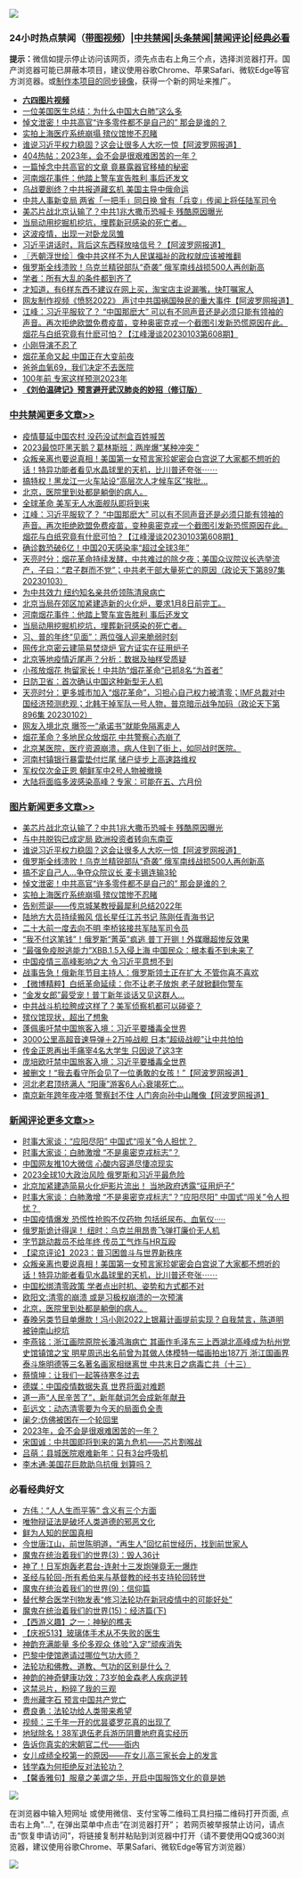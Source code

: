 ![](https://raw.githubusercontent.com/jsvpn/jsproxy/dev/64photo/fqnews-qr.jpg)

<div id="tt">
<h3>24小时热点禁闻（<a href="https://aaa.v2dns.tk/?QAjUl=BgRp5UNKRn&T5Vk=fPVH&Q59Ab=WxGE" target="_blank">带图视频</a>）|<a href="#%E4%B8%AD%E5%85%B1%E7%A6%81%E9%97%BB%E6%9B%B4%E5%A4%9A%E6%96%87%E7%AB%A0">中共禁闻</a>|<a href="#%E5%9B%BE%E7%89%87%E6%96%B0%E9%97%BB%E6%9B%B4%E5%A4%9A%E6%96%87%E7%AB%A0">头条禁闻</a>|<a href="#%E6%96%B0%E9%97%BB%E8%AF%84%E8%AE%BA%E6%9B%B4%E5%A4%9A%E6%96%87%E7%AB%A0">禁闻评论|<a href="#%E5%BF%85%E7%9C%8B%E7%BB%8F%E5%85%B8%E5%A5%BD%E6%96%87">经典必看</a></h3>
<div><b>提示：</b>微信如提示停止访问该网页，须先点击右上角三个点，选择浏览器打开。国产浏览器可能已屏蔽本项目，建议使用谷歌Chrome、苹果Safari、微软Edge等官方浏览器。或<a href="%E5%88%B6%E4%BD%9Cgit%E7%A6%81%E9%97%BB%E9%95%9C%E5%83%8F.md">制作本项目的同步镜像</a>，获得一个新的网址来推广。</div>
<ul>
<li><b><a href="http://d2.v2rss.gq/64.mp4" target="_blank">六四图片视频</a></b></li>
<li><a href="/cnnews/20230104/1831790.md">一位美国医生总结：为什么中国大白肺”这么多</a></li>
<li><a href="/topimagenews/20230104/1831799.md">悼文泄密！中共高官“许多零件都不是自己的” 那会是谁的？</a></li>
<li><a href="/topimagenews/20230104/1831797.md">实拍上海医疗系统崩塌 殡仪馆惨不忍睹</a></li>
<li><a href="/topimagenews/20230104/1831940.md">谁说习近平权力稳固？这会让很多人大吃一惊【阿波罗网报道】</a></li>
<li><a href="/cnnews/20230104/1831781.md">404热帖：2023年，会不会是很艰难困苦的一年？</a></li>
<li><a href="/cnnews/20230104/1831789.md">一篇悼念中共高官的文章 竟暴露器官移植的秘密</a></li>
<li><a href="/cbnews/20230104/1831806.md">河南烟花事件：他踏上警车宣告胜利 事后还发文</a></li>
<li><a href="/cnnews/20230104/1831782.md">乌战要剧终？中共报道藏玄机 美国主导中俄命运</a></li>
<li><a href="/baitai/20230104/1831798.md">中共人事新变局 两省「一把手」同日换 曾有「兵变」传闻上将任陆军司令</a></li>
<li><a href="/topimagenews/20230104/1832031.md">美芯片战北京认输了？中共1兆大撒币恐喊卡 残酷原因曝光</a></li>
<li><a href="/comments/20230104/1831770.md">当局动用挖掘机挖坑，埋葬新冠感染的死亡者。</a></li>
<li><a href="/cnnews/20230104/1831780.md">这波疫情，出现一对卧龙凤雏</a></li>
<li><a href="/cnnews/20230104/1831970.md">习近平讲话时，背后这东西释放啥信号？【阿波罗网报道】</a></li>
<li><a href="/ssgc/20230104/1831957.md">〖兲朝浮世绘〗像中共这样不为人民谋福祉的政权就应该被推翻</a></li>
<li><a href="/topimagenews/20230104/1831938.md">俄罗斯全线溃败！乌克兰精锐部队“奇袭” 俄军南线战损500人再创新高</a></li>
<li><a href="/baitai/20230104/1831828.md">学者：所有大乱的条件都到齐了</a></li>
<li><a href="/lifebaike/20230104/1832028.md">才知道，有6样东西不建议在网上买，淘宝店主说漏嘴，快叮嘱家人</a></li>
<li><a href="/cnnews/20230104/1832012.md">网友制作视频《愤怒2022》 声讨中共国祸国殃民的重大事件【阿波罗网报道】</a></li>
<li><a href="/cbnews/20230104/1831980.md">江峰：习近平服软了？ “中国那麽大” 可以有不同声音还是必须只能有领袖的声音。再次拒绝欧盟免费疫苗，变种奥密克戎一个截图引发新恐慌原因在此。烟花与白纸究竟有什麽可怕？【江峰漫谈20230103第608期】</a></li>
<li><a href="/comments/20230104/1831805.md">小刚导演不忍了</a></li>
<li><a href="/cnnews/20230104/1831962.md">烟花革命又起 中国正在大变前夜</a></li>
<li><a href="/cnnews/20230104/1832040.md">爸爸血氧69，我们决定不去医院</a></li>
<li><a href="/funmedia/20230104/1832044.md">100年前 专家这样预测2023年</a></li>
<li><b><a href="/comments/20200207/1272816.md" target="_blank">《刘伯温碑记》预言避开武汉肺炎的妙招（修订版）</a></b></li>
</ul>
</div>

<div class="catlist">
<h3><a href="/cbnews/" target="_blank">中共禁闻</a><span><a href="/cbnews/" target="_blank" rel="nofollow">更多文章>></a></span></h3>
<ul>
<li><a href="/cbnews/20230105/1832203.md" target="_blank">疫情蔓延中国农村 没药没试剂盒百姓喊苦</a></li>
<li><a href="/cbnews/20230105/1832197.md" target="_blank">2023最惊吓黑天鹅？葛林斯班：两岸爆“某种冲突 ”</a></li>
<li><a href="/comments/20230104/1832109.md" target="_blank">众叛亲离也要说真相！美国第一女预言家珍妮密会白宫说了大家都不想听的话！特异功能者看见水晶球里的天机，比川普还夸张⋯⋯</a></li>
<li><a href="/cbnews/20230104/1832079.md" target="_blank">搞特权！黑龙江一火车站设“高层次人才候车区”挨批…</a></li>
<li><a href="/comments/20230104/1831986.md" target="_blank">北京，医院里到处都是躺倒的病人。</a></li>
<li><a href="/cbnews/20230104/1831983.md" target="_blank">全球革命 美军无人水面舰队即将到来</a></li>
<li><a href="/cbnews/20230104/1831980.md" target="_blank">江峰：习近平服软了？ “中国那麽大” 可以有不同声音还是必须只能有领袖的声音。再次拒绝欧盟免费疫苗，变种奥密克戎一个截图引发新恐慌原因在此。烟花与白纸究竟有什麽可怕？【江峰漫谈20230103第608期】</a></li>
<li><a href="/cbnews/20230104/1831916.md" target="_blank">确诊数恐破6亿！中国20天感染率“超过全球3年”</a></li>
<li><a href="/cbnews/20230104/1831915.md" target="_blank">天亮时分：烟花革命持续发酵，中共难过的除夕夜；美国众议院议长选举流产，子曰：“君子群而不党”；中共老干部大量死亡的原因（政论天下第897集 20230103）</a></li>
<li><a href="/cbnews/20230104/1831889.md" target="_blank">为中共效力 纽约知名亲共侨领陈清泉病亡</a></li>
<li><a href="/comments/20230104/1831833.md" target="_blank">北京当局在郊区加紧建造新的火化炉，要求1月8日前完工。</a></li>
<li><a href="/cbnews/20230104/1831806.md" target="_blank">河南烟花事件：他踏上警车宣告胜利 事后还发文</a></li>
<li><a href="/comments/20230104/1831770.md" target="_blank">当局动用挖掘机挖坑，埋葬新冠感染的死亡者。</a></li>
<li><a href="/cbnews/20230104/1831752.md" target="_blank">习、普的年终“见面”：两位强人迎来脆弱时刻</a></li>
<li><a href="/cbnews/20230103/1831704.md" target="_blank">网传北京密云建简易焚烧炉 官方证实在征用炉子</a></li>
<li><a href="/cbnews/20230103/1831703.md" target="_blank">北京等地疫情近尾声？分析：数据及抽样受质疑</a></li>
<li><a href="/cbnews/20230103/1831608.md" target="_blank">小孩放烟花 拘留家长！中共防“烟花革命”已抓8名“为首者”</a></li>
<li><a href="/cbnews/20230103/1831482.md" target="_blank">日防卫省：首次确认中国这种新型无人机</a></li>
<li><a href="/cbnews/20230103/1831454.md" target="_blank">天亮时分：更多城市加入“烟花革命”，习担心自己权力被清零；IMF总裁对中国经济预测悲观；北韩干掉军队一号人物，普京暗示战争加码（政论天下第896集 20230102）</a></li>
<li><a href="/cbnews/20230103/1831356.md" target="_blank">网友入境北京 曝签一“承诺书”就能免隔离走人</a></li>
<li><a href="/cbnews/20230103/1831348.md" target="_blank">烟花革命？多地民众放烟花 中共警察心态崩了</a></li>
<li><a href="/comments/20230103/1831311.md" target="_blank">北京某医院，医疗资源崩溃，病人住到了街上，如同战时医院。</a></li>
<li><a href="/cbnews/20230103/1831307.md" target="_blank">河南村镇银行暴雷垫付烂尾 储户徒步上高速路维权</a></li>
<li><a href="/cbnews/20230103/1831302.md" target="_blank">军权仅次金正恩 朝鲜军中2号人物被撤换</a></li>
<li><a href="/cbnews/20230102/1831256.md" target="_blank">大陆将面临多波感染高峰？专家：可能在五、六月份</a></li>

</ul>
</div>
<div class="catlist">
<h3><a href="/topimagenews/" target="_blank">图片新闻</a><span><a href="/topimagenews/" target="_blank" rel="nofollow">更多文章>></a></span></h3>
<ul>
<li><a href="/topimagenews/20230104/1832031.md" target="_blank">美芯片战北京认输了？中共1兆大撒币恐喊卡 残酷原因曝光</a></li>
<li><a href="/topimagenews/20230104/1831976.md" target="_blank">与中共脱钩已成定局 欧洲投资者转向东南亚</a></li>
<li><a href="/topimagenews/20230104/1831940.md" target="_blank">谁说习近平权力稳固？这会让很多人大吃一惊【阿波罗网报道】</a></li>
<li><a href="/topimagenews/20230104/1831938.md" target="_blank">俄罗斯全线溃败！乌克兰精锐部队“奇袭” 俄军南线战损500人再创新高</a></li>
<li><a href="/topimagenews/20230104/1831852.md" target="_blank">搞不定自己人…争夺众院议长 麦卡锡连输3轮</a></li>
<li><a href="/topimagenews/20230104/1831799.md" target="_blank">悼文泄密！中共高官“许多零件都不是自己的” 那会是谁的？</a></li>
<li><a href="/topimagenews/20230104/1831797.md" target="_blank">实拍上海医疗系统崩塌 殡仪馆惨不忍睹</a></li>
<li><a href="/topimagenews/20230103/1831658.md" target="_blank">告别荒诞——传京城某教授最犀利总结2022年</a></li>
<li><a href="/topimagenews/20230103/1831639.md" target="_blank">陆地方大员持续搬风 信长星任江苏书记 陈刚任青海书记</a></li>
<li><a href="/topimagenews/20230103/1831638.md" target="_blank">二十大前一度去向不明 李桥铭接共军陆军司令员</a></li>
<li><a href="/topimagenews/20230103/1831593.md" target="_blank">“我不付这笔钱”！俄罗斯“菁英”疯逃 普丁开铡！外媒曝超惨反效果</a></li>
<li><a href="/topimagenews/20230103/1831519.md" target="_blank">“最强免疫脱逃能力”XBB.1.5入侵上海 中国民众：根本看不到未来了</a></li>
<li><a href="/topimagenews/20230103/1831495.md" target="_blank">中国疫情三高峰影响之大 令习近平意想不到</a></li>
<li><a href="/topimagenews/20230103/1831494.md" target="_blank">战事告急！俄新年节目主持人：俄罗斯领土正在扩大 不管你喜不喜欢</a></li>
<li><a href="/topimagenews/20230103/1831493.md" target="_blank">【微博精粹】白纸革命延续：你不让老子放炮 老子就掀翻你警车</a></li>
<li><a href="/topimagenews/20230103/1831456.md" target="_blank">“金发女郎”最受宠！普丁新年谈话又见这群人…</a></li>
<li><a href="/topimagenews/20230103/1831455.md" target="_blank">中共战斗机拉胯成这样了？美军侦察机都可以碰瓷？</a></li>
<li><a href="/topimagenews/20230103/1831401.md" target="_blank">殡仪馆现状，超出了想象</a></li>
<li><a href="/topimagenews/20230103/1831310.md" target="_blank">蓬佩奥吁禁中国旅客入境：习近平要播毒全世界</a></li>
<li><a href="/topimagenews/20230103/1831309.md" target="_blank">3000公里高超音速导弹＋2万吨战舰 日本“超级战舰”让中共怕怕</a></li>
<li><a href="/topimagenews/20230102/1831234.md" target="_blank">传金正恩再出手痛宰4名大学生 只因说了这3字</a></li>
<li><a href="/topimagenews/20230102/1831214.md" target="_blank">庞培欧吁禁中国旅客入境：习近平要播毒全世界</a></li>
<li><a href="/topimagenews/20230102/1831203.md" target="_blank">被删文！“我去看守所会见了一位勇敢的女孩！”【阿波罗网报道】</a></li>
<li><a href="/topimagenews/20230102/1831162.md" target="_blank">河北老君顶挤满人 “阳康”游客6人心衰竭死亡…</a></li>
<li><a href="/topimagenews/20230102/1831128.md" target="_blank">南京新年跨年夜冲塔 警察封不住 人门奔向孙中山雕像【阿波罗网报道】</a></li>

</ul>
</div>
<div class="catlist">
<h3><a href="/comments/" target="_blank">新闻评论</a><span><a href="/comments/" target="_blank" rel="nofollow">更多文章>></a></span></h3>
<ul>
<li><a href="/comments/20230104/1832184.md" target="_blank">时事大家谈：“应阳尽阳” 中国式“闯关”令人担忧？&#160;</a></li>
<li><a href="/comments/20230104/1832183.md" target="_blank">时事大家谈：白肺激增 “不是奥密克戎标志”？</a></li>
<li><a href="/comments/20230104/1832163.md" target="_blank">中国网友推10大微信 心酸内容道尽悽凉现实</a></li>
<li><a href="/comments/20230104/1832162.md" target="_blank">2023全球10大政治风险 俄罗斯和习近平最危险</a></li>
<li><a href="/comments/20230104/1832161.md" target="_blank">北京加紧建造简易火化炉影片流出！ 当地政府透露“征用炉子”</a></li>
<li><a href="/comments/20230104/1832153.md" target="_blank">时事大家谈：白肺激增 “不是奥密克戎标志”？“应阳尽阳” 中国式“闯关”令人担忧？&#160;</a></li>
<li><a href="/comments/20230104/1832124.md" target="_blank">中国疫情爆发 恐慌性抢购不仅药物 包括纸尿布、血氧仪·····</a></li>
<li><a href="/comments/20230104/1832123.md" target="_blank">俄罗斯诡计得逞！ 纽时：乌克兰用昂贵飞弹打廉价无人机</a></li>
<li><a href="/comments/20230104/1832122.md" target="_blank">字节跳动裁员不给年终 传员工气炸与HR互殴</a></li>
<li><a href="/comments/20230104/1832116.md" target="_blank">【梁京评论】2023：普习困兽斗与世界新秩序</a></li>
<li><a href="/comments/20230104/1832109.md" target="_blank">众叛亲离也要说真相！美国第一女预言家珍妮密会白宫说了大家都不想听的话！特异功能者看见水晶球里的天机，比川普还夸张⋯⋯</a></li>
<li><a href="/comments/20230104/1832105.md" target="_blank">中国松绑清零政策 学者点出时机、姿势和方式都不对</a></li>
<li><a href="/comments/20230104/1832046.md" target="_blank">欧阳文:清零的崩溃 或是习极权崩溃的一次预演</a></li>
<li><a href="/comments/20230104/1831986.md" target="_blank">北京，医院里到处都是躺倒的病人。</a></li>
<li><a href="/comments/20230104/1831981.md" target="_blank">春晚另类节目单爆款！冯小刚2022上银幕计画提前实现？自我禁言，陈道明被钟南山挖坑</a></li>
<li><a href="/comments/20230104/1831971.md" target="_blank">李燕铭：浙江画院原院长潘鸿海病亡 其画作毛泽东三上西湖北高峰成为杭州党史馆镇馆之宝 明星周迅出名前曾为其做人体模特一幅画拍出187万 浙江国画界泰斗施明德等三名著名画家相继离世 中共末日之病毒亡共（十三）</a></li>
<li><a href="/comments/20230104/1831947.md" target="_blank">蔡慎坤：让我们一起等待寒冬过去</a></li>
<li><a href="/comments/20230104/1831946.md" target="_blank">德媒：中国疫情数据失真 世界将面对难题</a></li>
<li><a href="/comments/20230104/1831934.md" target="_blank">道一声“人民辛苦了”，新年献词怎会成新年献丑</a></li>
<li><a href="/comments/20230104/1831933.md" target="_blank">彭远文：动态清零要为今天的局面负全责</a></li>
<li><a href="/comments/20230104/1831922.md" target="_blank">阑夕:仿佛被困在一个轮回里</a></li>
<li><a href="/comments/20230104/1831921.md" target="_blank">2023年，会不会是很艰难困苦的一年？‌‌</a></li>
<li><a href="/comments/20230104/1831896.md" target="_blank">宋国诚：中共国即将到来的第九危机——芯片割喉战</a></li>
<li><a href="/comments/20230104/1831895.md" target="_blank">吕萌：县城医院艰难新年：只有3台呼吸机</a></li>
<li><a href="/comments/20230104/1831894.md" target="_blank">李木通:美国花巨款助乌抗俄 划算吗？</a></li>

</ul>
</div>

<div class="catlist">
<h3>必看经典好文</h3>
<ul>
<li><a href="/comments/20200720/1363377.md" target="_blank">方伟：“人人生而平等” 含义有三个方面</a></li>
<li><a href="/cbnews/20170130/651555.md" target="_blank">唯物辩证法是破坏人类道德的邪恶文化</a></li>
<li><a href="/comments/20200926/1403589.md" target="_blank">鲜为人知的民国真相</a></li>
<li><a href="/funmedia/20210321/1509617.md" target="_blank">今世唐江山，前世陈明道，“再生人”回忆前世经历，找到前世家人</a></li>
<li><a href="/topimagenews/20180521/945342.md" target="_blank">魔鬼在统治着我们的世界(3)：毁人36计</a></li>
<li><a href="/cnnews/aboluonews/20150422/388322.md" target="_blank">神了！日军炮轰老君台-连射十三发炮弹竟无一爆炸</a></li>
<li><a href="/comments/20220503/1727836.md" target="_blank">圣经与轮回-所有希伯来与基督教的经书支持轮回转世</a></li>
<li><a href="/topimagenews/20180529/949649.md" target="_blank">魔鬼在统治着我们的世界(9)：信仰篇</a></li>
<li><a href="/comments/20210720/1518906.md" target="_blank">替代整合医学刊物发表“修习法轮功在新冠疫情中的可能好处”</a></li>
<li><a href="/topimagenews/20180610/955499.md" target="_blank">魔鬼在统治着我们的世界(15)：经济篇(下)</a></li>
<li><a href="/comments/20210210/1484775.md" target="_blank">【西游义趣】之一：神秘的樵夫</a></li>
<li><a href="/cbnews/20210526/1554325.md" target="_blank">【庆祝513】玻璃体手术从不失败的医生</a></li>
<li><a href="/comments/20220408/1716562.md" target="_blank">神韵充满能量 多伦多观众 体验“入定”顽疾消失</a></li>
<li><a href="/comments/20210728/1595695.md" target="_blank">巴黎中使馆邀请过哪位气功大师？</a></li>
<li><a href="/comments/20220329/1711172.md" target="_blank">法轮功和佛教、道教、气功的区别是什么？</a></li>
<li><a href="/comments/20220315/1705037.md" target="_blank">神韵的神奇健康功效：73岁帕金森老人疾病逆转</a></li>
<li><a href="/yule/20210123/1473216.md" target="_blank">这禁忌片，粉碎了我的三观</a></li>
<li><a href="/comments/20210226/1494382.md" target="_blank">贵州藏字石 预言中国共产党亡</a></li>
<li><a href="/comments/20220522/1736045.md" target="_blank">费良勇：法轮功给人类带来希望</a></li>
<li><a href="/aomi/qiwen/20151223/484507.md" target="_blank">视频：三千年一开的优昙婆罗花真的出现了</a></li>
<li><a href="/cbnews/20200531/1337381.md" target="_blank">地狱除名！38军退伍老兵游历阴曹地府真实经历</a></li>
<li><a href="/lifebaike/20221107/1807601.md" target="_blank">告诉你真实的宋朝官二代——衙内</a></li>
<li><a href="/comments/20210801/1597741.md" target="_blank">女儿成绩全校第一的原因——在女儿高三家长会上的发言</a></li>
<li><a href="/comments/20210123/1473430.md" target="_blank">钱学森为何拒绝反对法轮功？</a></li>
<li><a href="/bannedvideo/20201203/1441331.md" target="_blank">【馨香雅句】服章之美谓之华，开启中国服饰文化的竟是她</a></li>

</ul>
</div>

![](https://raw.githubusercontent.com/jsvpn/jsproxy/dev/64photo/fqnews-qr.jpg)

在浏览器中输入短网址 或使用微信、支付宝等二维码工具扫描二维码打开页面, 点击右上角"...", 在弹出菜单中点击“在浏览器打开”； 若网页被举报禁止访问，请点击“恢复申请访问”，将链接复制并粘贴到浏览器中打开（请不要使用QQ或360浏览器，建议使用谷歌Chrome、苹果Safari、微软Edge等官方浏览器）

![](https://raw.githubusercontent.com/jsvpn/jsproxy/dev/64photo/wx.jpg)